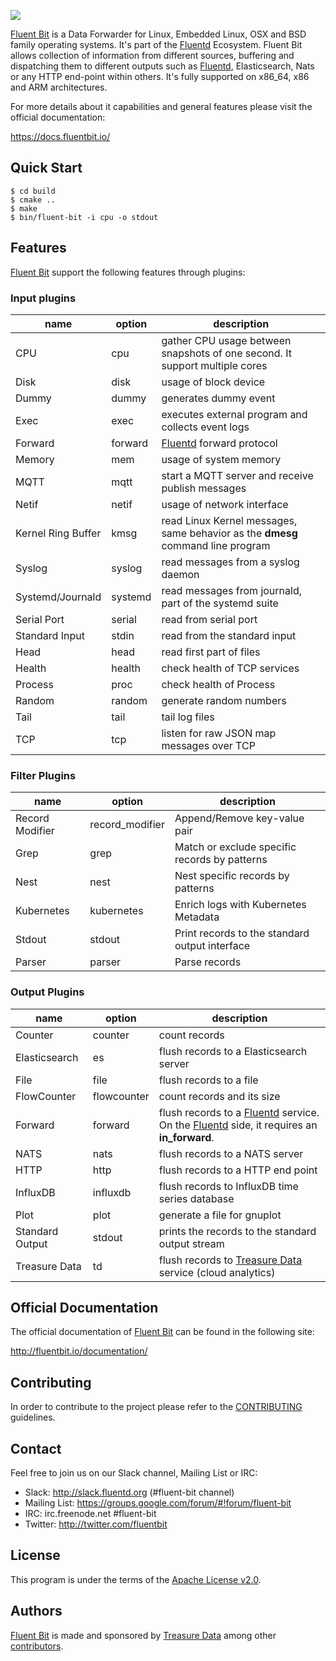 ![](fluentbit_logo.png)

[Fluent Bit](http://fluentbit.io) is a Data Forwarder for Linux, Embedded Linux, OSX and BSD family operating systems. It's part of the [Fluentd](http://fluentd.org) Ecosystem.  Fluent Bit allows collection of information from different sources, buffering and dispatching them to different outputs such as [Fluentd](http://fluentd.org), Elasticsearch, Nats or any HTTP end-point within others. It's fully supported on x86_64, x86 and ARM architectures.

For more details about it capabilities and general features please visit the official documentation:

https://docs.fluentbit.io/

## Quick Start

```
$ cd build
$ cmake ..
$ make
$ bin/fluent-bit -i cpu -o stdout
```

## Features

[Fluent Bit](http://fluentbit.io) support the following features through plugins:

### Input plugins

| name               | option  | description  |
|--------------------|---------|---------------------------------------------------------------------------------|
| CPU                | cpu     | gather CPU usage between snapshots of one second. It support multiple cores     |
| Disk               | disk    | usage of block device |
| Dummy              | dummy   | generates dummy event |
| Exec               | exec    | executes external program and collects event logs |
| Forward            | forward | [Fluentd](http://fluentd.org) forward protocol |
| Memory             | mem     | usage of system memory |
| MQTT               | mqtt    | start a MQTT server and receive publish messages |
| Netif              | netif   | usage of network interface |
| Kernel Ring Buffer | kmsg    | read Linux Kernel messages, same behavior as the __dmesg__ command line program |
| Syslog             | syslog  | read messages from a syslog daemon |
| Systemd/Journald   | systemd | read messages from journald, part of the systemd suite |
| Serial Port        | serial  | read from serial port |
| Standard Input     | stdin   | read from the standard input |
| Head               | head    | read first part of files |
| Health             | health  | check health of TCP services|
| Process            | proc    | check health of Process |
| Random             | random  | generate random numbers |
| Tail               | tail    | tail log files |
| TCP                | tcp     | listen for raw JSON map messages over TCP |

### Filter Plugins

| name               | option     | description  |
|--------------------|------------|---------------------------------------------------------------------------------|
| Record Modifier    | record_modifier | Append/Remove key-value pair |
| Grep               | grep       | Match or exclude specific records by patterns |
| Nest               | nest       | Nest specific records by patterns |
| Kubernetes         | kubernetes | Enrich logs with Kubernetes Metadata |
| Stdout             | stdout     | Print records to the standard output interface |
| Parser             | parser     | Parse records |


### Output Plugins

| name               | option                  | description  |
|--------------------|-------------------------|---------------------------------------------------------------------------------|
| Counter            | counter | count records |
| Elasticsearch      | es | flush records to a Elasticsearch server |
| File               | file | flush records to a file |
| FlowCounter        | flowcounter| count records and its size |
| Forward            | forward  | flush records to a [Fluentd](http://fluentd.org) service. On the [Fluentd](http://fluentd.org) side, it requires an __in_forward__.|
| NATS               | nats | flush records to a NATS server |
| HTTP               | http | flush records to a HTTP end point |
| InfluxDB           | influxdb | flush records to InfluxDB time series database |
| Plot               | plot | generate a file for gnuplot |
| Standard Output    | stdout                  | prints the records to the standard output stream |
| Treasure Data      | td                      | flush records to [Treasure Data](http://treasuredata.com) service (cloud analytics)|

## Official Documentation

The official documentation of [Fluent Bit](http://fluentbit.io) can be found in the following site:

http://fluentbit.io/documentation/

## Contributing

In order to contribute to the project please refer to the [CONTRIBUTING](CONTRIBUTING.md) guidelines.

## Contact

Feel free to join us on our Slack channel, Mailing List or IRC:

 - Slack: http://slack.fluentd.org (#fluent-bit channel)
 - Mailing List: https://groups.google.com/forum/#!forum/fluent-bit
 - IRC: irc.freenode.net #fluent-bit
 - Twitter: http://twitter.com/fluentbit

## License

This program is under the terms of the [Apache License v2.0](http://www.apache.org/licenses/LICENSE-2.0).

## Authors

[Fluent Bit](http://fluentbit.io) is made and sponsored by [Treasure Data](http://treasuredata.com) among
other [contributors](https://github.com/fluent/fluent-bit/graphs/contributors).
